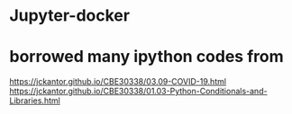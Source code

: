 # Jupyter-docker

# borrowed many ipython codes from 
https://jckantor.github.io/CBE30338/03.09-COVID-19.html
https://jckantor.github.io/CBE30338/01.03-Python-Conditionals-and-Libraries.html
